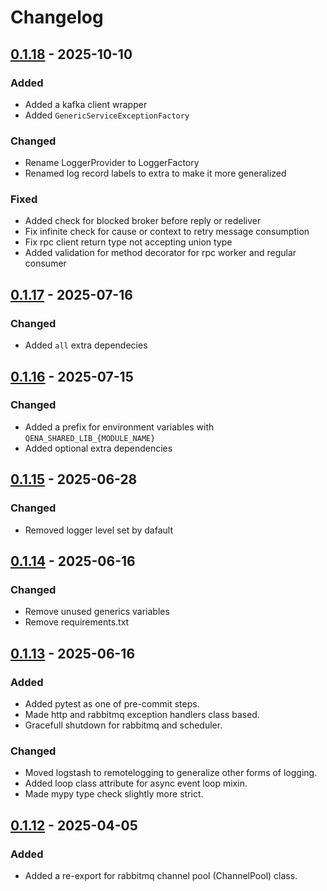 # Changelog

## [0.1.18] - 2025-10-10

### Added

- Added a kafka client wrapper
- Added `GenericServiceExceptionFactory`

### Changed

- Rename LoggerProvider to LoggerFactory
- Renamed log record labels to extra to make it more generalized

### Fixed

- Added check for blocked broker before reply or redeliver
- Fix infinite check for cause or context to retry message consumption
- Fix rpc client return type not accepting union type
- Added validation for method decorator for rpc worker and regular consumer


## [0.1.17] - 2025-07-16

### Changed

- Added `all` extra dependecies


## [0.1.16] - 2025-07-15

### Changed

- Added a prefix for environment variables with `QENA_SHARED_LIB_{MODULE_NAME}`
- Added optional extra dependencies


## [0.1.15] - 2025-06-28

### Changed

- Removed logger level set by dafault


## [0.1.14] - 2025-06-16

### Changed

- Remove unused generics variables
- Remove requirements.txt


## [0.1.13] - 2025-06-16

### Added

- Added pytest as one of pre-commit steps.
- Made http and rabbitmq exception handlers class based.
- Gracefull shutdown for rabbitmq and scheduler.

### Changed

- Moved logstash to remotelogging to generalize other forms of logging.
- Added loop class attribute for async event loop mixin.
- Made mypy type check slightly more strict.


## [0.1.12] - 2025-04-05

### Added

- Added a re-export for rabbitmq channel pool (ChannelPool) class.


[0.1.18]: https://github.com/Qena-Digital-Lending/qena-shared-kernel/compare/v0.1.17...v0.1.18
[0.1.17]: https://github.com/Qena-Digital-Lending/qena-shared-kernel/compare/v0.1.16...v0.1.17
[0.1.16]: https://github.com/Qena-Digital-Lending/qena-shared-kernel/compare/v0.1.15...v0.1.16
[0.1.15]: https://github.com/Qena-Digital-Lending/qena-shared-kernel/compare/v0.1.14...v0.1.15
[0.1.14]: https://github.com/Qena-Digital-Lending/qena-shared-kernel/compare/v0.1.13...v0.1.14
[0.1.13]: https://github.com/Qena-Digital-Lending/qena-shared-kernel/compare/v0.1.12...v0.1.13
[0.1.12]: https://github.com/Qena-Digital-Lending/qena-shared-kernel/compare/v0.1.11...v0.1.12
